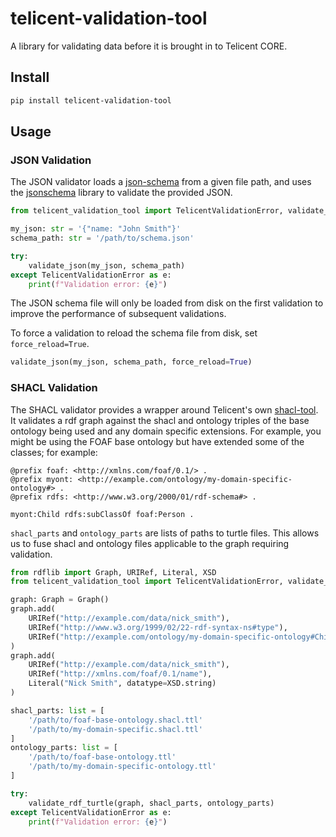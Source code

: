 # telicent-validation-tool

A library for validating data before it is brought in to Telicent CORE.

## Install

```bash
pip install telicent-validation-tool
```

## Usage

### JSON Validation

The JSON validator loads a [json-schema](https://json-schema.org/) from a given file path, and uses the
[jsonschema](https://pypi.org/project/jsonschema/) library to validate the provided JSON.

```python
from telicent_validation_tool import TelicentValidationError, validate_json

my_json: str = '{"name: "John Smith"}'
schema_path: str = '/path/to/schema.json'

try:
    validate_json(my_json, schema_path)
except TelicentValidationError as e:
    print(f"Validation error: {e}")
```

The JSON schema file will only be loaded from disk on the first validation to improve the performance of subsequent validations. 

To force a validation to reload the schema file from disk, set `force_reload=True`.

```python
validate_json(my_json, schema_path, force_reload=True)
```

### SHACL Validation

The SHACL validator provides a wrapper around Telicent's own [shacl-tool](https://github.com/Telicent-io/shacl-tool). It validates a rdf graph against the shacl and 
ontology triples of the base ontology being used and any domain specific extensions. For example, you might be using the FOAF 
base ontology but have extended some of the classes; for example:
```
@prefix foaf: <http://xmlns.com/foaf/0.1/> .
@prefix myont: <http://example.com/ontology/my-domain-specific-ontology#> .
@prefix rdfs: <http://www.w3.org/2000/01/rdf-schema#> .

myont:Child rdfs:subClassOf foaf:Person .
```

```shacl_parts``` and ```ontology_parts``` are lists of paths to turtle files. This allows us to fuse shacl and ontology 
files applicable to the graph requiring validation.

```python
from rdflib import Graph, URIRef, Literal, XSD
from telicent_validation_tool import TelicentValidationError, validate_rdf_turtle

graph: Graph = Graph()
graph.add(
    URIRef("http://example.com/data/nick_smith"),
    URIRef("http://www.w3.org/1999/02/22-rdf-syntax-ns#type"),
    URIRef("http://example.com/ontology/my-domain-specific-ontology#Child")
)
graph.add(
    URIRef("http://example.com/data/nick_smith"),
    URIRef("http://xmlns.com/foaf/0.1/name"),
    Literal("Nick Smith", datatype=XSD.string)
)

shacl_parts: list = [
    '/path/to/foaf-base-ontology.shacl.ttl'
    '/path/to/my-domain-specific.shacl.ttl'
]
ontology_parts: list = [
    '/path/to/foaf-base-ontology.ttl'
    '/path/to/my-domain-specific-ontology.ttl'
]

try:
    validate_rdf_turtle(graph, shacl_parts, ontology_parts)
except TelicentValidationError as e:
    print(f"Validation error: {e}")
```
